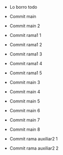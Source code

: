 - Lo borro todo
- Commit main
- Commit main 2


- Commit rama1 1
- Commit rama1 2
- Commit rama1 3
- Commit rama1 4
- Commit rama1 5

- Commit main 3
- Commit main 4

- Commit main 5
- Commit main 6

- Commit main 7

- Commit main 8

- Commit rama auxiliar2 1

- Commit rama auxiliar2 2

